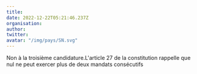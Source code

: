```yaml
---
title: 
date: 2022-12-22T05:21:46.237Z
organisation: 
author: 
twitter: 
avatar: "/img/pays/SN.svg"
---
```


Non à la troisième candidature.L'article 27 de la constitution rappelle que nul ne peut exercer plus de deux mandats consécutifs 